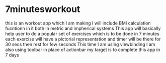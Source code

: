 # 7minutesworkout

this is an workout app which I am making
I will include BMI calculation fucntionn in it both in metric and impherical systems
This app will basically help user to do a popular set of exercises which is to be done in 7 minutes 
each exercise will have a pictorial representation and timer will be there for 30 secs then rest for few seconds
This time I am using viewbinding 
I am also using toolbar in place of actionbar
my target is to complete this app in 7 days
